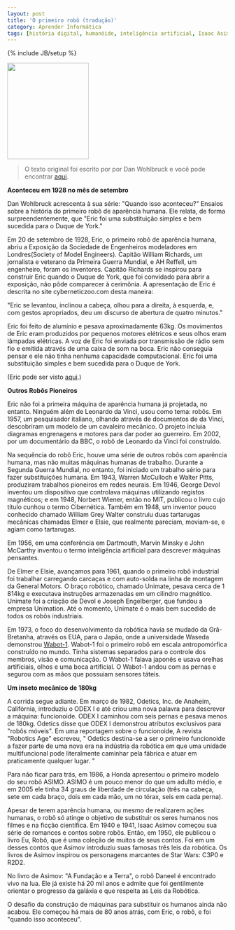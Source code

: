```yaml
---
layout: post
title: 'O primeiro robô (tradução)'
category: Aprender Informática
tags: [história digital, humanóide, inteligência artificial, Isaac Asimov, redes neurais, robô]
---
```


{% include JB/setup %}

<a href="http://valeriofarias.com/wp-content/uploads/2011/03/robo.jpg"><img src="http://valeriofarias.com/wp-content/uploads/2011/03/robo.jpg" alt="" title="robô" width="186" height="220" class="alignright size-full wp-image-381" /></a>
<blockquote>
O texto original foi escrito por por Dan Wohlbruck e você pode encontrar <a href="http://pragprog.com/magazines/2010-09/the-first-robot">aqui</a>.
</blockquote>

__Aconteceu em 1928 no mês de setembro__

Dan Wohlbruck acrescenta à sua série: "Quando isso aconteceu?" Ensaios sobre a história do primeiro robô de aparência humana. Ele relata, de forma surpreendentemente, que "Eric foi uma substituição simples e bem sucedida para o Duque de York."

Em 20 de setembro de 1928, Eric, o primeiro robô de aparência humana, abriu a Exposição da Sociedade de Engenheiros modeladores em Londres(Society of Model Engineers). Capitão William Richards, um jornalista e veterano da Primeira Guerra Mundial, e AH Reffell, um engenheiro, foram os inventores. Capitão Richards se inspirou para construir Eric quando o Duque de York, que foi convidado para abrir a exposição, não pôde comparecer à cerimônia. A apresentação de Eric é descrita no site cyberneticzoo.com desta maneira:

"Eric se levantou, inclinou a cabeça, olhou para a direita, à esquerda, e, com gestos apropriados, deu um discurso de abertura de quatro minutos."

Eric foi feito de alumínio e pesava aproximadamente 63kg. Os movimentos de Eric eram produzidos por pequenos motores elétricos e seus olhos eram lâmpadas elétricas. A voz de Eric foi enviada por transmissão de rádio sem fio e emitida através de uma caixa de som na boca. Eric não conseguia pensar e ele não tinha nenhuma capacidade computacional. Eric foi uma substituição simples e bem sucedida para o Duque de York.

\(Eric pode ser visto <a href="http://www.davidbuckley.net/DB/HistoryMakers/Eric-RUR.jpg">aqui</a>.\)

__Outros Robôs Pioneiros__

Eric não foi a primeira máquina de aparência humana já projetada, no entanto. Ninguém além de Leonardo da Vinci, usou como tema: robôs. Em 1957, um pesquisador italiano, olhando através de documentos de da Vinci, descobriram um modelo de um cavaleiro mecânico. O projeto incluia diagramas engrenagens e motores para dar poder ao guerreiro. Em 2002, por um documentário da BBC, o robô de Leonardo da Vinci foi construído.

Na sequência do robô Eric, houve uma série de outros robôs com aparência humana, mas não muitas máquinas humanas de trabalho. Durante a Segunda Guerra Mundial, no entanto, foi iniciado um trabalho sério para fazer substituições humana. Em 1943, Warren McCulloch e Walter Pitts, produziram trabalhos pioneiros em redes neurais. Em 1946, George Devol inventou um dispositivo que controlava máquinas  utilizando registos magnéticos; e em 1948, Norbert Wiener, então no MIT, publicou o livro cujo título cunhou o termo Cibernética. Também em 1948, um inventor pouco conhecido chamado William Grey Walter construiu duas tartarugas mecânicas chamadas Elmer e Elsie, que realmente pareciam, moviam-se, e agiam como tartarugas.

Em 1956, em uma conferência em Dartmouth, Marvin Minsky e John McCarthy inventou o termo inteligência artificial para descrever máquinas pensantes.

De Elmer e Elsie, avançamos para 1961, quando o primeiro robô industrial foi trabalhar carregando carcaças e com auto-solda na linha de montagem da General Motors. O braço robótico, chamado Unimate, pesava cerca de 1 814kg e executava instruções armazenadas em um cilindro magnético. Unimate foi a criação de Devol e Joseph Engelberger, que fundou a empresa Unimation. Até o momento, Unimate é o mais bem sucedido de todos os robôs industriais.

Em 1973, o foco do desenvolvimento da robótica havia se mudado da Grã-Bretanha, através os EUA, para o Japão, onde a universidade Waseda demonstrou <a href="http://www.humanoid.waseda.ac.jp/booklet/kato_2.html">Wabot-1</a>. Wabot-1 foi o primeiro robô em escala antropomórfica construído no mundo. Tinha sistemas separados para o controle dos membros, visão e comunicação. O Wabot-1 falava japonês e usava ​​orelhas artificiais, olhos e uma boca artificial. O Wabot-1 andou com as pernas e segurou com as mãos que possuiam sensores táteis.

__Um inseto mecânico de 180kg__

 A corrida segue  adiante. Em março de 1982, Odetics, Inc. de Anaheim, Califórnia, introduziu o ODEX I e até criou uma nova palavra para descrever a máquina: funcionoide. ODEX I caminhou com seis pernas e pesava menos de 180kg. Odetics disse que ODEX I demonstrou atributos exclusivos para "robôs móveis". Em uma reportagem sobre o funcionoide, A revista "Robotics Age" escreveu, "  Odetics destina-se a ser o primeiro funcionoide a fazer parte de uma nova era na indústria da robótica em que uma unidade multifuncional pode literalmente caminhar pela fábrica e atuar em praticamente qualquer lugar. "

Para não ficar para trás, em 1986, a Honda apresentou o primeiro modelo do seu robô ASIMO. ASIMO é um pouco menor do que um adulto médio, e em 2005 ele tinha 34 graus de liberdade de circulação (três na cabeça, sete em cada braço, dois em cada mão, um no tórax, seis em cada perna).

Apesar de terem aparência humana, ou mesmo de realizarem ações humanas, o robô só atinge o objetivo de substituir os seres humanos nos filmes e na ficção científica. Em 1940 e 1941, Isaac Asimov começou sua série de romances e contos sobre robôs. Então, em 1950, ele publicou o livro Eu, Robô, que é uma coleção de muitos de seus contos. Foi em um desses contos que Asimov introduziu suas famosas três leis da robótica. Os livros de Asimov inspirou os personagens marcantes de Star Wars: C3P0 e R2D2.

No livro de Asimov: "A Fundação e a Terra", o robô Daneel é encontrado vivo na lua. Ele já existe há 20 mil anos e admite que foi gentilmente orientar o progresso da galáxia e que respeita as Leis da Robótica.

O desafio da construção de máquinas para substituir os humanos ainda não acabou. Ele começou há mais de 80 anos atrás, com Eric, o robô, e foi "quando isso aconteceu".
